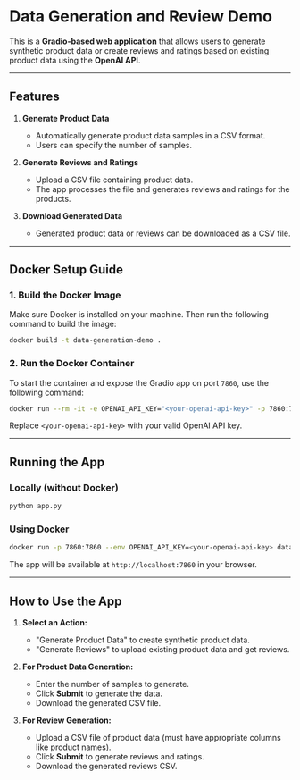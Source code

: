 # Data Generation and Review Demo

This is a **Gradio-based web application** that allows users to generate synthetic product data or create reviews and ratings based on existing product data using the **OpenAI API**.

---

## Features

1. **Generate Product Data**  
   - Automatically generate product data samples in a CSV format.
   - Users can specify the number of samples.

2. **Generate Reviews and Ratings**  
   - Upload a CSV file containing product data.
   - The app processes the file and generates reviews and ratings for the products.

3. **Download Generated Data**  
   - Generated product data or reviews can be downloaded as a CSV file.

---

## Docker Setup Guide

### 1. Build the Docker Image

Make sure Docker is installed on your machine. Then run the following command to build the image:

```bash
docker build -t data-generation-demo .
```

### 2. Run the Docker Container

To start the container and expose the Gradio app on port `7860`, use the following command:

```bash
docker run --rm -it -e OPENAI_API_KEY="<your-openai-api-key>" -p 7860:7860 data-generation-demo
```

Replace `<your-openai-api-key>` with your valid OpenAI API key.

---

## Running the App

### Locally (without Docker)
```bash
python app.py
```

### Using Docker
```bash
docker run -p 7860:7860 --env OPENAI_API_KEY=<your-openai-api-key> data-generation-demo
```

The app will be available at `http://localhost:7860` in your browser.

---

## How to Use the App

1. **Select an Action:**
   - "Generate Product Data" to create synthetic product data.
   - "Generate Reviews" to upload existing product data and get reviews.

2. **For Product Data Generation:**
   - Enter the number of samples to generate.
   - Click **Submit** to generate the data.
   - Download the generated CSV file.

3. **For Review Generation:**
   - Upload a CSV file of product data (must have appropriate columns like product names).
   - Click **Submit** to generate reviews and ratings.
   - Download the generated reviews CSV.